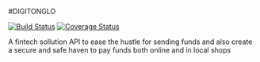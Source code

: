 #DIGITONGLO

[![Build Status](https://travis-ci.com/Kibetchirchir/digi-tonglo.svg?token=4eAXyso9xLjgcdU3BL89&branch=master)](https://travis-ci.com/Kibetchirchir/digi-tonglo)
[![Coverage Status](https://coveralls.io/repos/github/Kibetchirchir/digi-tonglo/badge.svg?branch=master)](https://coveralls.io/github/Kibetchirchir/digi-tonglo?branch=master)

A fintech sollution API to ease the hustle for sending funds and also create a secure and safe haven to pay funds both online and in local shops